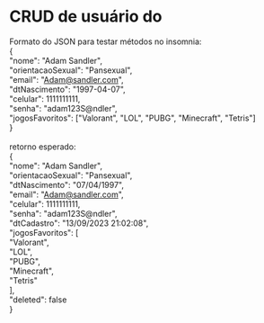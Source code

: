 # CRUD de usuário do <br>
Formato do JSON para testar métodos no insomnia: <br>
{ <br>
	"nome": "Adam Sandler", <br>
	"orientacaoSexual": "Pansexual", <br>
	"email": "Adam@sandler.com", <br>
	"dtNascimento": "1997-04-07", <br>
	"celular": 1111111111, <br>
	"senha": "adam123S@ndler", <br>
	"jogosFavoritos": ["Valorant", "LOL", "PUBG", "Minecraft", "Tetris"] <br>
} <br>
 <br>
retorno esperado: <br>
{ <br>
	"nome": "Adam Sandler", <br>
	"orientacaoSexual": "Pansexual", <br>
	"dtNascimento": "07/04/1997", <br>
	"email": "Adam@sandler.com", <br>
	"celular": 1111111111, <br>
	"senha": "adam123S@ndler", <br>
	"dtCadastro": "13/09/2023 21:02:08", <br>
	"jogosFavoritos": [ <br>
		"Valorant", <br>
		"LOL", <br>
		"PUBG", <br>
		"Minecraft", <br>
		"Tetris" <br>
	], <br>
	"deleted": false <br>
} <br>
